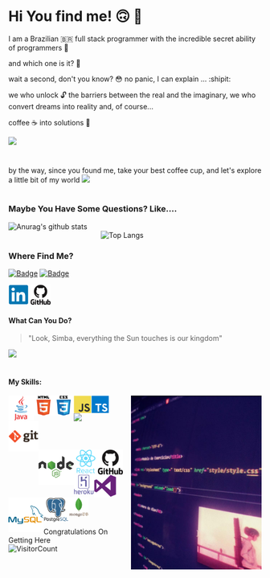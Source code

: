 # Hi You find me! :upside_down_face: 👋

I am a Brazilian :brazil: full stack programmer with the incredible secret ability of programmers :shushing_face:

and which one is it? 	:thinking:

wait a second, don't you know? :flushed:  no panic, I can explain ... :shipit:

we who unlock :unlock: the barriers between the real and the imaginary, we who convert dreams into reality and, of course...

coffee :coffee: into solutions :flashlight:

<img align="bottom" width="200px" src= "https://media.giphy.com/media/ROyijmazFKRc4/giphy.gif" />

#

by the way, since you found me, take your best coffee cup, and let's explore a little bit of my world <img src="https://github.com/TheDudeThatCode/TheDudeThatCode/blob/master/Assets/Earth.gif" width="14px">

#

### Maybe You Have Some Questions? Like....


<img align="left" width="380px" alt="Anurag's github stats" src="https://github-readme-stats.vercel.app/api?username=Samuel-Ricardo&show_icons=true&theme=radical&count_private=true&custom_title=What%20Has%20Been%20Happening%20Here%20Lately?">

<img align="right" width="320px" alt="Top Langs" src="https://github-readme-stats.vercel.app/api/top-langs/?username=Samuel-Ricardo&layout=compact">

</br>
</br>

### Where Find Me?

[![Badge](https://img.shields.io/static/v1?label=Samuel&message=Ricardo&color=blue&style=for-the-badge&logo=LinkedIn)](https://www.linkedin.com/in/samuel-ricardo-cabral/)
[![Badge](https://img.shields.io/static/v1?label=Samuel&message=Ricardo&color=red&style=for-the-badge&logo=Github)](https://github.com/Samuel-Ricardo)

[<img width="40px" src="https://raw.githubusercontent.com/devicons/devicon/master/icons/linkedin/linkedin-original.svg">](https://www.linkedin.com/in/samuel-ricardo-cabral/)
[<img width="40px" src="https://raw.githubusercontent.com/devicons/devicon/master/icons/github/github-original-wordmark.svg" >](https://github.com/Samuel-Ricardo)


#### What Can You Do? 

> "Look, Simba, everything the Sun touches is our kingdom"

 <img align="top" whidth="10px" heigth="10px" src="http://www.islandofbob.com/uploads/1/2/9/1/12913710/6306498.jpg?188" />

#

#### My Skills:


<img align="right" width="260px" src="https://github.com/Samuel-Ricardo/Samuel-Ricardo/blob/master/vs.jpeg">


<img align="left" width="50px" src="https://raw.githubusercontent.com/devicons/devicon/master/icons/java/java-original-wordmark.svg">
<img align="left" width="40px" src="https://raw.githubusercontent.com/devicons/devicon/master/icons/html5/html5-original-wordmark.svg">
<img align="left" width="40px" src="https://raw.githubusercontent.com/devicons/devicon/master/icons/css3/css3-original-wordmark.svg">
<img align="left" width="35px" src="https://raw.githubusercontent.com/devicons/devicon/master/icons/javascript/javascript-original.svg">
<img align="left" width="35px" src="https://raw.githubusercontent.com/devicons/devicon/master/icons/typescript/typescript-plain.svg">
<img align="left" width="80px" src="https://www.vectorlogo.zone/logos/json/json-ar21.svg">
<img align="left" width="60px" src="https://raw.githubusercontent.com/devicons/devicon/master/icons/git/git-original-wordmark.svg">


</br>
</br>
</br>

#


</br>

<img align="left" width="70px" src="https://raw.githubusercontent.com/devicons/devicon/master/icons/nodejs/nodejs-original-wordmark.svg">
<img align="left" width="48px" src="https://raw.githubusercontent.com/devicons/devicon/master/icons/react/react-original-wordmark.svg">
<img align="left" width="50px" src="https://raw.githubusercontent.com/devicons/devicon/master/icons/github/github-original-wordmark.svg">
<img align="left" width="40px" src="https://raw.githubusercontent.com/devicons/devicon/master/icons/heroku/heroku-original-wordmark.svg">
<img align="left" width="45px" src="https://raw.githubusercontent.com/devicons/devicon/master/icons/visualstudio/visualstudio-plain.svg">


</br>
</br>

#

</br>

<img align="left" width="70px" src="https://raw.githubusercontent.com/devicons/devicon/master/icons/mysql/mysql-original-wordmark.svg">
<img align="left" width="50px" src="https://raw.githubusercontent.com/devicons/devicon/master/icons/postgresql/postgresql-original-wordmark.svg">
<img align="left" width="40px" src="https://raw.githubusercontent.com/devicons/devicon/master/icons/mongodb/mongodb-original-wordmark.svg">

</br>
</br>
</br>

Congratulations On Getting Here
</br>
![VisitorCount](https://profile-counter.glitch.me/Samuel-Ricardo/count.svg)

<!--
[![Cartão ReadMe](https://github-readme-stats.vercel.app/api/pin/?Username=Samuel-Ricardo&repo=Netflix-Clone)](https://github.com/Samuel-Ricardo/Netflix-Clone)

<!--
**Samuel-Ricardo/Samuel-Ricardo** is a ✨ _special_ ✨ repository because its `README.md` (this file) appears on your GitHub profile.

Here are some ideas to get you started:

- 🔭 I’m currently working on ...
- 🌱 I’m currently learning ...
- 👯 I’m looking to collaborate on ...
- 🤔 I’m looking for help with ...
- 💬 Ask me about ...
- 📫 How to reach me: ...
- 😄 Pronouns: ...
- ⚡ Fun fact: ...
-->

